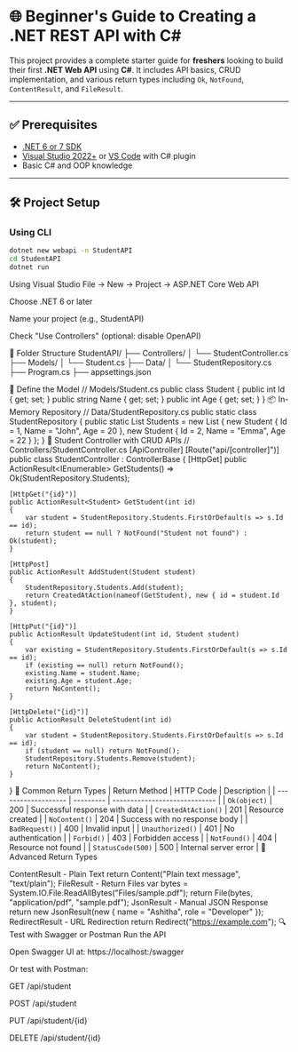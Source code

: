 # 🌐 Beginner's Guide to Creating a .NET REST API with C#

This project provides a complete starter guide for **freshers** looking to build their first **.NET Web API** using **C#**. It includes API basics, CRUD implementation, and various return types including `Ok`, `NotFound`, `ContentResult`, and `FileResult`.

---

## ✅ Prerequisites

- [.NET 6 or 7 SDK](https://dotnet.microsoft.com/en-us/download)
- [Visual Studio 2022+](https://visualstudio.microsoft.com/) or [VS Code](https://code.visualstudio.com/) with C# plugin
- Basic C# and OOP knowledge

---

## 🛠️ Project Setup

### Using CLI

```bash
dotnet new webapi -n StudentAPI
cd StudentAPI
dotnet run
```

Using Visual Studio
File → New → Project → ASP.NET Core Web API

Choose .NET 6 or later

Name your project (e.g., StudentAPI)

Check "Use Controllers" (optional: disable OpenAPI)

📁 Folder Structure
StudentAPI/
├── Controllers/
│   └── StudentController.cs
├── Models/
│   └── Student.cs
├── Data/
│   └── StudentRepository.cs
├── Program.cs
├── appsettings.json

🧱 Define the Model
// Models/Student.cs
public class Student
{
    public int Id { get; set; }
    public string Name { get; set; }
    public int Age { get; set; }
}
📦 In-Memory Repository
// Data/StudentRepository.cs
public static class StudentRepository
{
    public static List<Student> Students = new List<Student>
    {
        new Student { Id = 1, Name = "John", Age = 20 },
        new Student { Id = 2, Name = "Emma", Age = 22 }
    };
}
🧾 Student Controller with CRUD APIs
// Controllers/StudentController.cs
[ApiController]
[Route("api/[controller]")]
public class StudentController : ControllerBase
{
    [HttpGet]
    public ActionResult<IEnumerable<Student>> GetStudents() => Ok(StudentRepository.Students);

    [HttpGet("{id}")]
    public ActionResult<Student> GetStudent(int id)
    {
        var student = StudentRepository.Students.FirstOrDefault(s => s.Id == id);
        return student == null ? NotFound("Student not found") : Ok(student);
    }

    [HttpPost]
    public ActionResult AddStudent(Student student)
    {
        StudentRepository.Students.Add(student);
        return CreatedAtAction(nameof(GetStudent), new { id = student.Id }, student);
    }

    [HttpPut("{id}")]
    public ActionResult UpdateStudent(int id, Student student)
    {
        var existing = StudentRepository.Students.FirstOrDefault(s => s.Id == id);
        if (existing == null) return NotFound();
        existing.Name = student.Name;
        existing.Age = student.Age;
        return NoContent();
    }

    [HttpDelete("{id}")]
    public ActionResult DeleteStudent(int id)
    {
        var student = StudentRepository.Students.FirstOrDefault(s => s.Id == id);
        if (student == null) return NotFound();
        StudentRepository.Students.Remove(student);
        return NoContent();
    }
}
🧾 Common Return Types
| Return Method       | HTTP Code | Description                   |
| ------------------- | --------- | ----------------------------- |
| `Ok(object)`        | 200       | Successful response with data |
| `CreatedAtAction()` | 201       | Resource created              |
| `NoContent()`       | 204       | Success with no response body |
| `BadRequest()`      | 400       | Invalid input                 |
| `Unauthorized()`    | 401       | No authentication             |
| `Forbid()`          | 403       | Forbidden access              |
| `NotFound()`        | 404       | Resource not found            |
| `StatusCode(500)`   | 500       | Internal server error         |
🧰 Advanced Return Types

ContentResult - Plain Text
return Content("Plain text message", "text/plain");
FileResult - Return Files
var bytes = System.IO.File.ReadAllBytes("Files/sample.pdf");
return File(bytes, "application/pdf", "sample.pdf");
JsonResult - Manual JSON Response
return new JsonResult(new { name = "Ashitha", role = "Developer" });
RedirectResult - URL Redirection
return Redirect("https://example.com");
🔍 Test with Swagger or Postman
Run the API

Open Swagger UI at: https://localhost:<port>/swagger

Or test with Postman:

GET /api/student

POST /api/student

PUT /api/student/{id}

DELETE /api/student/{id}

